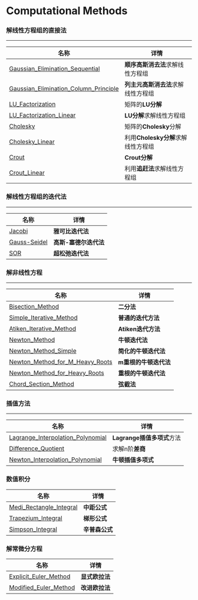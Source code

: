 # Computational Methods

### 解线性方程组的直接法

***

| 名称                                                         | 详情                               |
| ------------------------------------------------------------ | ---------------------------------- |
| [Gaussian_Elimination_Sequential](Gaussian_Elimination_Sequential.m) | **顺序高斯消去法**求解线性方程组   |
| [Gaussian_Elimination_Column_Principle](Gaussian_Elimination_Column_Principle.m) | **列主元高斯消去法**求解线性方程组 |
| [LU_Factorization](LU_Factorization.m)                       | 矩阵的**LU分解**                   |
| [LU_Factorization_Linear](LU_Factorization_Linear.m)         | **LU分解**求解线性方程组           |
| [Cholesky](Cholesky.m)                                       | 矩阵的**Cholesky**分解             |
| [Cholesky_Linear](Cholesky_Linear.m)                         | 利用**Cholesky分解**求解线性方程组 |
| [Crout](Crout.m)                                             | **Crout分解**                      |
| [Crout_Linear](Crout%20Linear.m)                             | 利用**追赶法**求解线性方程组       |



### 解线性方程组的迭代法

****

| 名称                           | 详情                  |
| ------------------------------ | --------------------- |
| [Jacobi](Jacobi.m)             | **雅可比迭代法**      |
| [Gauss-Seidel](Gauss_Seidel.m) | **高斯-塞德尔迭代法** |
| [SOR](SOR.m)                   | **超松弛迭代法**      |



### 解非线性方程

***

| 名称                                                         | 详情                  |
| ------------------------------------------------------------ | --------------------- |
| [Bisection_Method](Bisection_Method.m)                       | **二分法**            |
| [Simple_Iterative_Method](Simple_Iterative_Method.m)         | **普通的迭代方法**    |
| [Atiken_Iterative_Method](Atiken_Iterative_Method.m)         | **Atiken迭代方法**    |
| [Newton_Method](Newton_Method.m)                             | **牛顿迭代法**        |
| [Newton_Method_Simple](Newton_Method_Simple.m)               | **简化的牛顿迭代法**  |
| [Newton_Method_for_M_Heavy_Roots](Newton_Method_for_M_Heavy_Roots.m) | **m重根的牛顿迭代法** |
| [Newton_Method_for_Heavy_Roots](Newton_Method_for_Heavy_Roots.m) | **重根的牛顿迭代法**  |
| [Chord_Section_Method](Chord_Section_Method.m)               | **弦截法**            |

### 插值方法

***

| 名称                                                         | 详情                       |
| ------------------------------------------------------------ | -------------------------- |
| [Lagrange_Interpolation_Polynomial](Lagrange_Interpolation_Polynomial.m) | **Lagrange插值多项式**方法 |
| [Difference_Quotient](Difference_Quotient.m)                 | 求解n阶**差商**            |
| [Newton_Interpolation_Polynomial](Newton_Interpolation_Polynomial.m) | **牛顿插值多项式**         |

### 数值积分

| 名称                                                 | 详情           |
| ---------------------------------------------------- | -------------- |
| [Medi_Rectangle_Integral](Medi_Rectangle_Integral.m) | **中距公式**   |
| [Trapezium_Integral](Trapezium_Integral.m)           | **梯形公式**   |
| [Simpson_Integral](Simpson_Integral.m)               | **辛普森公式** |

### 解常微分方程

| 名称                                             | 详情           |
| ------------------------------------------------ | -------------- |
| [Explicit_Euler_Method](Explicit_Euler_Method.m) | **显式欧拉法** |
| [Modified_Euler_Method](Modified_Euler_Method.m) | **改进欧拉法** |

